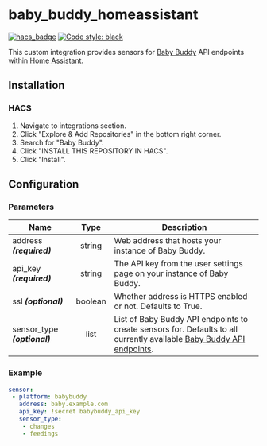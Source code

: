 # baby_buddy_homeassistant

[![hacs_badge](https://img.shields.io/badge/HACS-Default-orange.svg)](https://github.com/custom-components/hacs)
[![Code style: black](https://img.shields.io/badge/code%20style-black-000000.svg)](https://github.com/psf/black)

This custom integration provides sensors for [Baby Buddy](https://github.com/babybuddy/babybuddy) API endpoints within [Home Assistant](https://github.com/home-assistant/core).

## Installation

### HACS

1. Navigate to integrations section.
1. Click "Explore & Add Repositories" in the bottom right corner.
1. Search for "Baby Buddy".
1. Click "INSTALL THIS REPOSITORY IN HACS".
1. Click "Install".

## Configuration

### Parameters
| Name | Type | Description |
|------|:----:|-------------|
| address ***(required)*** | string |   Web address that hosts your instance of Baby Buddy.
| api_key ***(required)*** | string |  The API key from the user settings page on your instance of Baby Buddy.
| ssl ***(optional)*** | boolean |  Whether address is HTTPS enabled or not. Defaults to True.
| sensor_type ***(optional)*** | list |  List of Baby Buddy API endpoints to create sensors for. Defaults to all currently available [Baby Buddy API endpoints](https://github.com/babybuddy/babybuddy#api).

### Example
```yaml
sensor:
 - platform: babybuddy
   address: baby.example.com
   api_key: !secret babybuddy_api_key
   sensor_type:
    - changes
    - feedings
```

